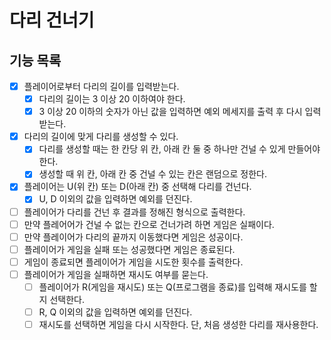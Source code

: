 # 다리 건너기

## 기능 목록

- [x] 플레이어로부터 다리의 길이를 입력받는다.
  - [x] 다리의 길이는 3 이상 20 이하여야 한다.
  - [x] 3 이상 20 이하의 숫자가 아닌 값을 입력하면 예외 메세지를 출력 후 다시 입력받는다.
- [x] 다리의 길이에 맞게 다리를 생성할 수 있다.
  - [x] 다리를 생성할 때는 한 칸당 위 칸, 아래 칸 둘 중 하나만 건널 수 있게 만들어야 한다.
  - [x] 생성할 때 위 칸, 아래 칸 중 건널 수 있는 칸은 랜덤으로 정한다.
- [x] 플레이어는 U(위 칸) 또는 D(아래 칸) 중 선택해 다리를 건넌다.
  - [x] U, D 이외의 값을 입력하면 예외를 던진다.
- [ ] 플레이어가 다리를 건넌 후 결과를 정해진 형식으로 출력한다.
- [ ] 만약 플레어어가 건널 수 없는 칸으로 건너가려 하면 게임은 실패이다.
- [ ] 만약 플레이어가 다리의 끝까지 이동했다면 게임은 성공이다.
- [ ] 플레이어가 게임을 실패 또는 성공했다면 게임은 종료된다.
- [ ] 게임이 종료되면 플레이어가 게임을 시도한 횟수를 출력한다.
- [ ] 플레이어가 게임을 실패하면 재시도 여부를 묻는다.
  - [ ] 플레이어가 R(게임을 재시도) 또는 Q(프로그램을 종료)를 입력해 재시도를 할지 선택한다.
  - [ ] R, Q 이외의 값을 입력하면 예외를 던진다.
  - [ ] 재시도를 선택하면 게임을 다시 시작한다. 단, 처음 생성한 다리를 재사용한다.